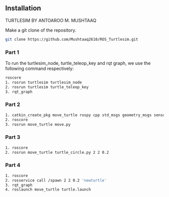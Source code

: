 ## Installation

TURTLESIM BY ANTOAROO M. MUSHTAAQ



Make a git clone of the repository.
```sh
git clone https://github.com/Mushtaaq2610/ROS_Turtlesim.git
```
### Part 1
To run the turtlesim_node, turtle_teleop_key and rqt graph, we use the following command respectively:



```sh
roscore
1. rosrun turtlesim turtlesim_node
2. rosrun turtlesim turtle_teleop_key
3. rqt_graph
```
### Part 2
```sh
1. catkin_create_pkg move_turtle rospy cpp std_msgs geometry_msgs sensor_msgs
2. roscore
3. rosrun move_turtle move.py
```

### Part 3
```sh
1. roscore
2. rosrun move_turtle turtle_circle.py 2 2 0.2
```

### Part 4
```sh
1. roscore
2. rosservice call /spawn 2 2 0.2 'newturtle'
3. rqt_graph
4. roslaunch move_turtle turtle.launch
```
